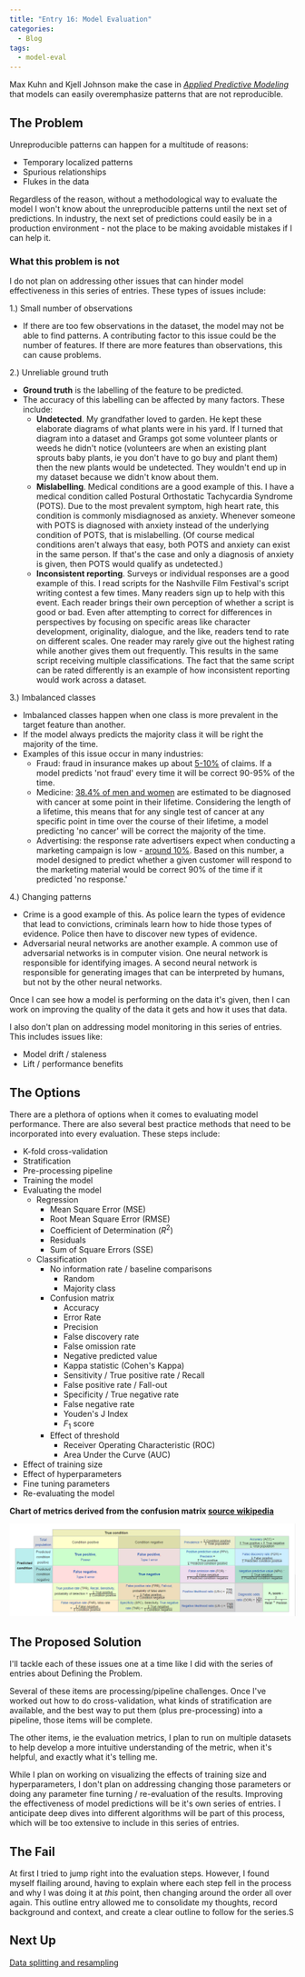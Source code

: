 ```yaml
---
title: "Entry 16: Model Evaluation"
categories:
  - Blog
tags:
  - model-eval
---
```


Max Kuhn and Kjell Johnson make the case in *[Applied Predictive Modeling](https://www.amazon.com/Applied-Predictive-Modeling-Max-Kuhn-ebook/dp/B00K15TZU0)* that models can easily overemphasize patterns that are not reproducible.

## The Problem

Unreproducible patterns can happen for a multitude of reasons: 
- Temporary localized patterns
- Spurious relationships
- Flukes in the data

Regardless of the reason, without a methodological way to evaluate the model I won't know about the unreproducible patterns until the next set of predictions. In industry, the next set of predictions could easily be in a production environment - not the place to be making avoidable mistakes if I can help it.

### What this problem is not

I do not plan on addressing other issues that can hinder model effectiveness in this series of entries. These types of issues include:

1.) Small number of observations
  - If there are too few observations in the dataset, the model may not be able to find patterns. A contributing factor to this issue could be the number of features. If there are more features than observations, this can cause problems.
  
2.) Unreliable ground truth
  - **Ground truth** is the labelling of the feature to be predicted.
  - The accuracy of this labelling can be affected by many factors. These include:
    - **Undetected**. My grandfather loved to garden. He kept these elaborate diagrams of what plants were in his yard. If I turned that diagram into a dataset and Gramps got some volunteer plants or weeds he didn't notice (volunteers are when an existing plant sprouts baby plants, ie you don't have to go buy and plant them) then the new plants would be undetected. They wouldn't end up in my dataset because we didn't know about them.
    - **Mislabelling**. Medical conditions are a good example of this. I have a medical condition called Postural Orthostatic Tachycardia Syndrome (POTS). Due to the most prevalent symptom, high heart rate, this condition is commonly misdiagnosed as anxiety. Whenever someone with POTS is diagnosed with anxiety instead of the underlying condition of POTS, that is mislabelling. (Of course medical conditions aren't always that easy, both POTS and anxiety can exist in the same person. If that's the case and only a diagnosis of anxiety is given, then POTS would qualify as undetected.)
    - **Inconsistent reporting**. Surveys or individual responses are a good example of this. I read scripts for the Nashville Film Festival's script writing contest a few times. Many readers sign up to help with this event. Each reader brings their own perception of whether a script is good or bad. Even after attempting to correct for differences in perspectives by focusing on specific areas like character development, originality, dialogue, and the like, readers tend to rate on different scales. One reader may rarely give out the highest rating while another gives them out frequently. This results in the same script receiving multiple classifications. The fact that the same script can be rated differently is an example of how inconsistent reporting would work across a dataset.
    
3.) Imbalanced classes
  - Imbalanced classes happen when one class is more prevalent in the target feature than another.
  - If the model always predicts the majority class it will be right the majority of the time.
  - Examples of this issue occur in many industries:
    - Fraud: fraud in insurance makes up about [5-10%](https://www.insurancefraud.org/statistics.htm) of claims. If a model predicts 'not fraud' every time it will be correct 90-95% of the time.
    - Medicine: [38.4% of men and women](https://www.cancer.gov/about-cancer/understanding/statistics) are estimated to be diagnosed with cancer at some point in their lifetime. Considering the length of a lifetime, this means that for any single test of cancer at any specific point in time over the course of their lifetime, a model predicting 'no cancer' will be correct the majority of the time.
    - Advertising: the response rate advertisers expect when conducting a marketing campaign is low - [around 10%](https://www.campaignmonitor.com/resources/knowledge-base/what-is-a-good-or-average-email-response-rate-for-email-marketing/). Based on this number, a model designed to predict whether a given customer will respond to the marketing material would be correct 90% of the time if it predicted 'no response.'
    
4.) Changing patterns
  - Crime is a good example of this. As police learn the types of evidence that lead to convictions, criminals learn how to hide those types of evidence. Police then have to discover new types of evidence.
  - Adversarial neural networks are another example. A common use of adversarial networks is in computer vision. One neural network is responsible for identifying images. A second neural network is responsible for generating images that can be interpreted by humans, but not by the other neural networks.

Once I can see how a model is performing on the data it's given, then I can work on improving the quality of the data it gets and how it uses that data.

I also don't plan on addressing model monitoring in this series of entries. This includes issues like:

- Model drift / staleness
- Lift / performance benefits

## The Options

There are a plethora of options when it comes to evaluating model performance. There are also several best practice methods that need to be incorporated into every evaluation. These steps include:
- K-fold cross-validation
- Stratification
- Pre-processing pipeline
- Training the model
- Evaluating the model
  - Regression
    - Mean Square Error (MSE)
    - Root Mean Square Error (RMSE)
    - Coefficient of Determination ($R^2$)
    - Residuals
    - Sum of Square Errors (SSE)
  - Classification
    - No information rate / baseline comparisons
      - Random
      - Majority class
    - Confusion matrix
      - Accuracy
      - Error Rate
      - Precision
      - False discovery rate
      - False omission rate
      - Negative predicted value
      - Kappa statistic (Cohen's Kappa)
      - Sensitivity / True positive rate / Recall
      - False positive rate / Fall-out
      - Specificity / True negative rate
      - False negative rate
      - Youden's J Index
      - $F_{1}$ score
    - Effect of threshold
      - Receiver Operating Characteristic (ROC)
      - Area Under the Curve (AUC)
- Effect of training size
- Effect of hyperparameters
- Fine tuning parameters
- Re-evaluating the model

    
**Chart of metrics derived from the confusion matrix [source wikipedia](https://en.wikipedia.org/wiki/Confusion_matrix)**

![Chart of metrics](https://github.com/julielinx/datascience_diaries/blob/master/img/metric_explanatory_chart.PNG?raw=true)

## The Proposed Solution

I'll tackle each of these issues one at a time like I did with the series of entries about Defining the Problem.

Several of these items are processing/pipeline challenges. Once I've worked out how to do cross-validation, what kinds of stratification are available, and the best way to put them (plus pre-processing) into a pipeline, those items will be complete.

The other items, ie the evaluation metrics, I plan to run on multiple datasets to help develop a more intuitive understanding of the metric, when it's helpful, and exactly what it's telling me.

While I plan on working on visualizing the effects of training size and hyperparameters, I don't plan on addressing changing those parameters or doing any parameter fine turning / re-evaluation of the results. Improving the effectiveness of model predictions will be it's own series of entries. I anticipate deep dives into different algorithms will be part of this process, which will be too extensive to include in this series of entries.

## The Fail

At first I tried to jump right into the evaluation steps. However, I found myself flailing around, having to explain where each step fell in the process and why I was doing it at *this* point, then changing around the order all over again. This outline entry allowed me to consolidate my thoughts, record background and context, and create a clear outline to follow for the series.S

## Next Up

[Data splitting and resampling](https://julielinx.github.io/blog/17_resampling/)